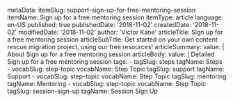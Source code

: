 metaData:
    itemSlug: support-sign-up-for-free-mentoring-session
    itemName: Sign up for a free mentoring session
    itemType: article
    language: en-US
    published: true
    publishedDate: '2018-11-02'
    createdDate: '2018-11-02'
    modifiedDate: '2018-11-02'
author: 'Victor Kane'
articleTitle: Sign up for a free mentoring session
articleSubTitle: Get started on your own content rescue migration project, using our free resources!
articleSummary:
    value: |
        About Sign up for a free mentoring session
articleBody:
    value: |
        Detailed Sign up for a free mentoring session
tags:
    - tagSlug: steps
      tagName: Steps
    - vocabSlug: step-topic
      vocabName: Step Topic
      tagSlug: support
      tagName: Support
    - vocabSlug: step-topic
      vocabName: Step Topic
      tagSlug: mentoring
      tagName: Mentoring
    - vocabSlug: step-topic
      vocabName: Step Topic
      tagSlug: session-sign-up
      tagName: Session Sign Up
